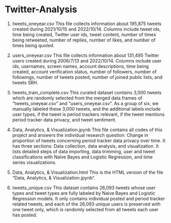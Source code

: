 # Twitter-Analysis

1.	tweets_oneyear.csv
This file collects information about 195,875 tweets created during 2021/10/15 and 2022/10/14. Columns include tweet ids, time being created, Twitter user ids, tweet content, number of times being retweeted, number of replies, number of likes, and number of times being quoted.

2.	users_oneyear.csv
This file collects information about 131,495 Twitter users created during 2006/7/13 and 2022/10/14. Columns include user ids, usernames, screen names, account descriptions, time being created, account verification status, number of followers, number of followings, number of tweets posted, number of joined public lists, and tweets SRH.

3.	tweets_train_complete.csv
This curated dataset contains 3,000 tweets which are randomly selected from the merged data frames of “tweets_oneyear.csv” and “users_oneyear.csv”. As a group of six, we manually labeled these 3,000 tweets, and the additional labels include user types, if the tweet is period trackers relevant, if the tweet mentions period tracker data privacy, and tweet sentiment.

4.	Data, Analytics, & Visualization.jpynb
This file contains all codes of this project and answers the individual research question: Change in proportion of tweets concerning period tracker data privacy over time. It has three sections: Data collection, data analysis, and visualization. It lists detailed steps of data importing, data trimming, user and tweet classifications with Naïve Bayes and Logistic Regression, and time series visualizations.
 
5.	Data, Analytics, & Visualization.html
This is the HTML version of the file “Data, Analytics, & Visualization.jpynb“.

6. tweets_unique.csv
This dataset contains 26,093 tweets whose user types and tweet types are fully labeled by Naive Bayes and Logistic Regression models. It only contains individual posted and period tracker related tweets, and each of the 26,093 unique users is preserved with one tweet only, which is randomly selected from all tweets each user has posted.
